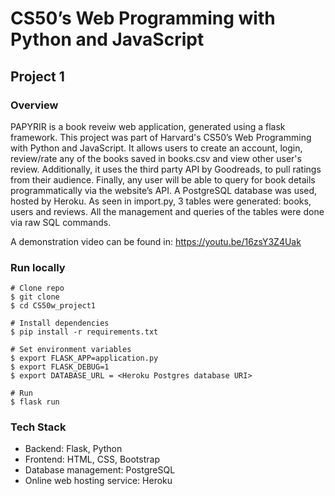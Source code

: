 # CS50’s Web Programming with Python and JavaScript
## Project 1
### Overview
PAPYRIR is a book reveiw web application, generated using a flask framework. This project was part of Harvard's CS50’s Web Programming with Python and JavaScript. It allows users to create an account, login, review/rate any of the books saved in books.csv and view other user's review. Additionally, it uses the third party API by Goodreads, to pull ratings from their audience. Finally, any user will be able to query for book details programmatically via the website’s API. A PostgreSQL database was used, hosted by Heroku. As seen in import.py, 3 tables were generated: books, users and reviews. All the management and queries of the tables were done via raw SQL commands.

A demonstration video can be found in:  https://youtu.be/16zsY3Z4Uak

### Run locally
``` 
# Clone repo
$ git clone 
$ cd CS50w_project1

# Install dependencies
$ pip install -r requirements.txt

# Set environment variables
$ export FLASK_APP=application.py 
$ export FLASK_DEBUG=1
$ export DATABASE_URL = <Heroku Postgres database URI>

# Run
$ flask run
```
### Tech Stack
- Backend: Flask, Python
- Frontend: HTML, CSS, Bootstrap
- Database management: PostgreSQL
- Online web hosting service: Heroku
